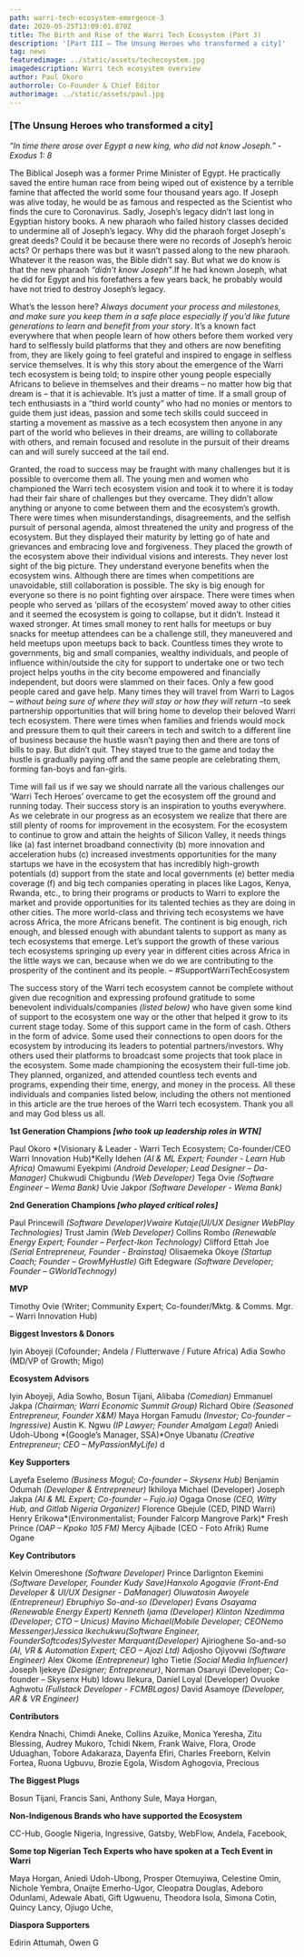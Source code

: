 ```yaml
---
path: warri-tech-ecosystem-emergence-3
date: 2020-05-25T13:09:01.870Z
title: The Birth and Rise of the Warri Tech Ecosystem (Part 3)
description: '[Part III – The Unsung Heroes who transformed a city]'
tag: news
featuredimage: ../static/assets/techecoystem.jpg
imagedescription: Warri tech ecosystem overview
author: Paul Okoro
authorrole: Co-Founder & Chief Editor
authorimage: ../static/assets/paul.jpg
---
```

<!--StartFragment-->

### \[The Unsung Heroes who transformed a city]

*“In time there arose over Egypt a new king, who did not know Joseph.” - Exodus 1: 8*

The Biblical Joseph was a former Prime Minister of Egypt. He practically saved the entire human race from being wiped out of existence by a terrible famine that affected the world some four thousand years ago. If Joseph was alive today, he would be as famous and respected as the Scientist who finds the cure to Coronavirus. Sadly, Joseph’s legacy didn’t last long in Egyptian history books. A new pharaoh who failed history classes decided to undermine all of Joseph’s legacy. Why did the pharaoh forget Joseph's great deeds? Could it be because there were no records of Joseph’s heroic acts? Or perhaps there was but it wasn’t passed along to the new pharaoh. Whatever it the reason was, the Bible didn’t say. But what we do know is that the new pharaoh *“didn’t know Joseph”*.If he had known Joseph, what he did for Egypt and his forefathers a few years back, he probably would have not tried to destroy Joseph’s legacy.

What’s the lesson here? *Always document your process and milestones, and make sure you keep them in a safe place especially if you’d like future generations to learn and benefit from your story*. It’s a known fact everywhere that when people learn of how others before them worked very hard to selflessly build platforms that they and others are now benefiting from, they are likely going to feel grateful and inspired to engage in selfless service themselves. It is why this story about the emergence of the Warri tech ecosystem is being told; to inspire other young people especially Africans to believe in themselves and their dreams – no matter how big that dream is – that it is achievable. It’s just a matter of time. If a small group of tech enthusiasts in a “third world county” who had no monies or mentors to guide them just ideas, passion and some tech skills could succeed in starting a movement as massive as a tech ecosystem then anyone in any part of the world who believes in their dreams, are willing to collaborate with others, and remain focused and resolute in the pursuit of their dreams can and will surely succeed at the tail end.

Granted, the road to success may be fraught with many challenges but it is possible to overcome them all. The young men and women who championed the Warri tech ecosystem vision and took it to where it is today had their fair share of challenges but they overcame. They didn’t allow anything or anyone to come between them and the ecosystem’s growth. There were times when misunderstandings, disagreements, and the selfish pursuit of personal agenda, almost threatened the unity and progress of the ecosystem. But they displayed their maturity by letting go of hate and grievances and embracing love and forgiveness. They placed the growth of the ecosystem above their individual visions and interests. They never lost sight of the big picture. They understand everyone benefits when the ecosystem wins. Although there are times when competitions are unavoidable, still collaboration is possible. The sky is big enough for everyone so there is no point fighting over airspace. There were times when people who served as ‘pillars of the ecosystem’ moved away to other cities and it seemed the ecosystem is going to collapse, but it didn’t. Instead it waxed stronger. At times small money to rent halls for meetups or buy snacks for meetup attendees can be a challenge still, they maneuvered and held meetups upon meetups back to back. Countless times they wrote to governments, big and small companies, wealthy individuals, and people of influence within/outside the city for support to undertake one or two tech project helps youths in the city become empowered and financially independent, but doors were slammed on their faces. Only a few good people cared and gave help. Many times they will travel from Warri to Lagos – *without being sure of where they will stay or how they will return* –to seek partnership opportunities that will bring home to develop their beloved Warri tech ecosystem. There were times when families and friends would mock and pressure them to quit their careers in tech and switch to a different line of business because the hustle wasn’t paying then and there are tons of bills to pay. But didn’t quit. They stayed true to the game and today the hustle is gradually paying off and the same people are celebrating them, forming fan-boys and fan-girls.

Time will fail us if we say we should narrate all the various challenges our ‘Warri Tech Heroes’ overcame to get the ecosystem off the ground and running today. Their success story is an inspiration to youths everywhere. As we celebrate in our progress as an ecosystem we realize that there are still plenty of rooms for improvement in the ecosystem. For the ecosystem to continue to grow and attain the heights of Silicon Valley, it needs things like (a) fast internet broadband connectivity (b) more innovation and acceleration hubs (c) increased investments opportunities for the many startups we have in the ecosystem that has incredibly high-growth potentials (d) support from the state and local governments (e) better media coverage (f) and big tech companies operating in places like Lagos, Kenya, Rwanda, etc., to bring their programs or products to Warri to explore the market and provide opportunities for its talented techies as they are doing in other cities. The more world-class and thriving tech ecosystems we have across Africa, the more Africans benefit. The continent is big enough, rich enough, and blessed enough with abundant talents to support as many as tech ecosystems that emerge. Let’s support the growth of these various tech ecosystems springing up every year in different cities across Africa in the little ways we can, because when we do we are contributing to the prosperity of the continent and its people. – #SupportWarriTechEcosystem

The success story of the Warri tech ecosystem cannot be complete without given due recognition and expressing profound gratitude to some benevolent individuals/companies *(listed below)* who have given some kind of support to the ecosystem one way or the other that helped it grow to its current stage today. Some of this support came in the form of cash. Others in the form of advice. Some used their connections to open doors for the ecosystem by introducing its leaders to potential partners/investors. Why others used their platforms to broadcast some projects that took place in the ecosystem. Some made championing the ecosystem their full-time job. They planned, organized, and attended countless tech events and programs, expending their time, energy, and money in the process. All these individuals and companies listed below, including the others not mentioned in this article are the true heroes of the Warri tech ecosystem. Thank you all and may God bless us all.

**1st Generation Champions *\[who took up leadership roles in WTN]***

Paul Okoro *(Visionary & Leader - Warri Tech Ecosystem; Co-founder/CEO Warri Innovation Hub)*Kelly Idehen *(AI & ML Expert; Founder - Learn Hub Africa)* Omawumi Eyekpimi *(Android Developer; Lead Designer – Da-Manager)* Chukwudi Chigbundu *(Web Developer)* Tega Ovie *(Software Engineer – Wema Bank)* Uvie Jakpor *(Software Developer - Wema Bank)*

**2nd Generation Champions *\[who played critical roles]***

Paul Princewill *(Software Developer)*Vwaire Kutaje*(UI/UX Designer WebPlay Technologies)* Trust Jamin *(Web Developer)* Collins Rombo *(Renewable Energy Expert; Founder – Perfect-Ikon Technology)* Clifford Ettah Joe *(Serial Entrepreneur, Founder - Brainstaq)* Olisaemeka Okoye *(Startup Coach; Founder – GrowMyHustle)* Gift Edegware *(Software Developer; Founder – GWorldTechnogy)*

**MVP**

Timothy Ovie (Writer; Community Expert; Co-founder/Mktg. & Comms. Mgr. – Warri Innovation Hub)

**Biggest Investors & Donors**

Iyin Aboyeji (Cofounder; Andela / Flutterwave / Future Africa) Adia Sowho (MD/VP of Growth; Migo)

**Ecosystem Advisors**

Iyin Aboyeji, Adia Sowho, Bosun Tijani, Alibaba *(Comedian)* Emmanuel Jakpa *(Chairman; Warri Economic Summit Group)* Richard Obire *(Seasoned Entrepreneur, Founder X&M)* Maya Horgan Famudu *(Investor; Co-founder – Ingressive)* Austin K. Ngwu *(IP Lawyer; Founder Amalgam Legal)* Aniedi Udoh-Ubong *(Google’s Manager, SSA)*Onye Ubanatu *(Creative Entrepreneur; CEO – MyPassionMyLife)* d

**Key Supporters**

Layefa Eselemo *(Business Mogul; Co-founder – Skysenx Hub)* Benjamin Odumah *(Developer & Entrepreneur)* Ikhiloya Michael (Developer) Joseph Jakpa *(AI & ML Expert; Co-founder – Fujo.io)* Ogaga Onose *(CEO, Witty Hub, and Gitlab Nigeria Organizer)* Florence Gbejule (CED, PIND Warri) Henry Erikowa*(Environmentalist; Founder Falcorp Mangrove Park)* Fresh Prince *(OAP – Kpoko 105 FM)* Mercy Ajibade (CEO - Foto Afrik) Rume Ogane

**Key Contributors**

Kelvin Omereshone *(Software Developer)* Prince Darlignton Ekemini *(Software Developer, Founder Kudy Save)*Hanxolo Agogavie (Front-End Developer & UI/UX Designer - DaManager) Oluwatosin Awoyele *(Entrepreneur)* Ebruphiyo So-and-so *(Developer)* Evans Osayama *(Renewable Energy Expert)* Kenneth Ijama (Developer) Klinton Nzedimma *(Developer; CTO – Unicus)* Mavino Michael*(Mobile Developer; CEONemo Messenger)*Jessica Ikechukwu*(Software Engineer, FounderSoftcodes)*Sylvester Marquant*(Developer)* Ajirioghene So-and-so *(AI, VR & Automation Expert; CEO – Ajozi Ltd)* Adjosho Ojiyovwi *(Software Engineer)* Alex Okome *(Entrepreneur)* Igho Tietie *(Social Media Influencer)* Joseph Ijekeye *(Designer; Entrepreneur)*, Norman Osaruyi (Developer; Co-founder – Skysenx Hub) Idowu Ilekura, Daniel Loyal (Developer) Ovuoke Aghwotu *(Fullstack Developer - FCMBLagos)* David Asamoye *(Developer, AR & VR Engineer)*

**Contributors**

Kendra Nnachi, Chimdi Aneke, Collins Azuike, Monica Yeresha, Zitu Blessing, Audrey Mukoro, Tchidi Nkem, Frank Waive, Flora, Orode Uduaghan, Tobore Adakaraza, Dayenfa Efiri, Charles Freeborn, Kelvin Fortea, Ruona Ugbuvu, Brozie Egola, Wisdom Aghogovia, Precious

**The Biggest Plugs**

Bosun Tijani, Francis Sani, Anthony Sule, Maya Horgan,

**Non-Indigenous Brands who have supported the Ecosystem**

CC-Hub, Google Nigeria, Ingressive, Gatsby, WebFlow, Andela, Facebook,

**Some top Nigerian Tech Experts who have spoken at a Tech Event in Warri**

Maya Horgan, Aniedi Udoh-Ubong, Prosper Otemuyiwa, Celestine Omin, Nichole Yembra, Onaijte Emerho-Ugor, Cleopatra Douglas, Adeboro Odunlami, Adewale Abati, Gift Ugwuenu, Theodora Isola, Simona Cotin, Quincy Lancy, Ojiugo Uche,

**Diaspora Supporters**

Edirin Attumah, Owen G

<!--EndFragment-->